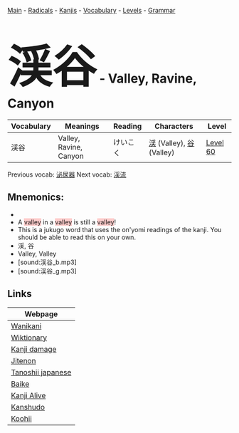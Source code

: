 <style> bigfont {font-size: 100px}</style>
[Main](../README.md) -
[Radicals](../radicals.md) -
[Kanjis](../kanjis.md) -
[Vocabulary](../vocabulary.md) -
[Levels](../levels.md) -
[Grammar](../grammar.md)
# <bigfont> 渓谷</bigfont> - Valley, Ravine, Canyon 

| Vocabulary | Meanings | Reading | Characters | Level |
| --- | --- | --- | --- | --- |
| 渓谷 | Valley, Ravine, Canyon | けいこく |  [渓](../kanjis/渓.md) (Valley), [谷](../kanjis/谷.md) (Valley) | [Level 60](../levels/wk_level60.md) |

Previous vocab: [泌尿器](泌尿器.md) Next vocab: [渓流](渓流.md) 

## Mnemonics:

* 
* A <span style="background-color:#ffcccb"> valley</span> in a <span style="background-color:#ffcccb"> valley</span> is still a <span style="background-color:#ffcccb"> valley</span>!
* This is a jukugo word that uses the on'yomi readings of the kanji. You should be able to read this on your own.
* 渓, 谷
* Valley, Valley
* [sound:渓谷_b.mp3]
* [sound:渓谷_g.mp3]


## Links 

| Webpage |
| --- |
| [Wanikani          ](https://www.wanikani.com/kanji/渓谷) |
| [Wiktionary        ](https://en.wiktionary.org/wiki/渓谷) |
| [Kanji damage      ](http://www.kanjidamage.com/kanji/search?utf8=✓&q=渓谷) |
| [Jitenon           ](https://jitenon.com/kanji/渓谷) |
| [Tanoshii japanese ](https://www.tanoshiijapanese.com/dictionary/kanji.cfm?k=渓谷) |
| [Baike             ](https://baike.baidu.com/item/渓谷) |
| [Kanji Alive       ](https://app.kanjialive.com/渓谷) |
| [Kanshudo          ](https://www.kanshudo.com/searchmn?q=渓谷) |
| [Koohii            ](https://kanji.koohii.com/study/kanji/渓谷) |
